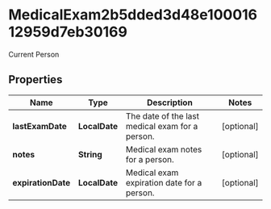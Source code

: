 

# MedicalExam2b5dded3d48e10001612959d7eb30169

Current Person

## Properties

| Name | Type | Description | Notes |
|------------ | ------------- | ------------- | -------------|
|**lastExamDate** | **LocalDate** | The date of the last medical exam for a person. |  [optional] |
|**notes** | **String** | Medical exam notes for a person. |  [optional] |
|**expirationDate** | **LocalDate** | Medical exam expiration date for a person. |  [optional] |



